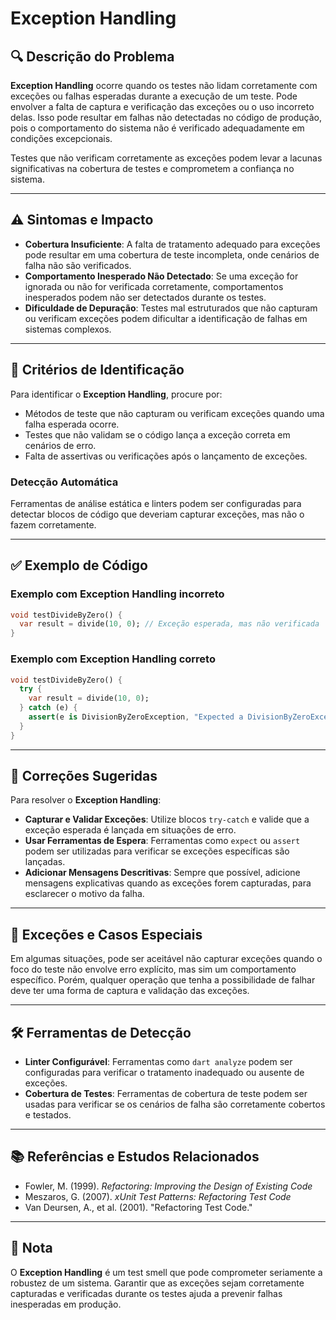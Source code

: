 # Exception Handling

## 🔍 Descrição do Problema
**Exception Handling** ocorre quando os testes não lidam corretamente com exceções ou falhas esperadas durante a execução de um teste. Pode envolver a falta de captura e verificação das exceções ou o uso incorreto delas. Isso pode resultar em falhas não detectadas no código de produção, pois o comportamento do sistema não é verificado adequadamente em condições excepcionais.

Testes que não verificam corretamente as exceções podem levar a lacunas significativas na cobertura de testes e comprometem a confiança no sistema.

---

## ⚠️ Sintomas e Impacto
- **Cobertura Insuficiente**: A falta de tratamento adequado para exceções pode resultar em uma cobertura de teste incompleta, onde cenários de falha não são verificados.
- **Comportamento Inesperado Não Detectado**: Se uma exceção for ignorada ou não for verificada corretamente, comportamentos inesperados podem não ser detectados durante os testes.
- **Dificuldade de Depuração**: Testes mal estruturados que não capturam ou verificam exceções podem dificultar a identificação de falhas em sistemas complexos.

---

## 🔑 Critérios de Identificação
Para identificar o **Exception Handling**, procure por:
- Métodos de teste que não capturam ou verificam exceções quando uma falha esperada ocorre.
- Testes que não validam se o código lança a exceção correta em cenários de erro.
- Falta de assertivas ou verificações após o lançamento de exceções.

### Detecção Automática
Ferramentas de análise estática e linters podem ser configuradas para detectar blocos de código que deveriam capturar exceções, mas não o fazem corretamente.

---

## ✅ Exemplo de Código

### Exemplo com Exception Handling incorreto

```dart
void testDivideByZero() {
  var result = divide(10, 0); // Exceção esperada, mas não verificada
}
```

### Exemplo com Exception Handling correto

```dart
void testDivideByZero() {
  try {
    var result = divide(10, 0);
  } catch (e) {
    assert(e is DivisionByZeroException, "Expected a DivisionByZeroException");
  }
}
```

---

## 🚀 Correções Sugeridas
Para resolver o **Exception Handling**:

- **Capturar e Validar Exceções**: Utilize blocos `try-catch` e valide que a exceção esperada é lançada em situações de erro.
- **Usar Ferramentas de Espera**: Ferramentas como `expect` ou `assert` podem ser utilizadas para verificar se exceções específicas são lançadas.
- **Adicionar Mensagens Descritivas**: Sempre que possível, adicione mensagens explicativas quando as exceções forem capturadas, para esclarecer o motivo da falha.

---

## 🌟 Exceções e Casos Especiais
Em algumas situações, pode ser aceitável não capturar exceções quando o foco do teste não envolve erro explícito, mas sim um comportamento específico. Porém, qualquer operação que tenha a possibilidade de falhar deve ter uma forma de captura e validação das exceções.

---

## 🛠 Ferramentas de Detecção
- **Linter Configurável**: Ferramentas como `dart analyze` podem ser configuradas para verificar o tratamento inadequado ou ausente de exceções.
- **Cobertura de Testes**: Ferramentas de cobertura de teste podem ser usadas para verificar se os cenários de falha são corretamente cobertos e testados.

---

## 📚 Referências e Estudos Relacionados
- Fowler, M. (1999). *Refactoring: Improving the Design of Existing Code*
- Meszaros, G. (2007). *xUnit Test Patterns: Refactoring Test Code*
- Van Deursen, A., et al. (2001). "Refactoring Test Code."

---

## 📝 Nota
O **Exception Handling** é um test smell que pode comprometer seriamente a robustez de um sistema. Garantir que as exceções sejam corretamente capturadas e verificadas durante os testes ajuda a prevenir falhas inesperadas em produção.
